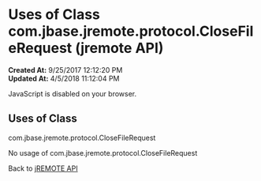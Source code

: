 # Uses of Class com.jbase.jremote.protocol.CloseFileRequest (jremote API)

**Created At:** 9/25/2017 12:12:20 PM  
**Updated At:** 4/5/2018 11:12:04 PM  

<script type="text/javascript"><!--
    try {
        if (location.href.indexOf('is-external=true') == -1) {
            parent.document.title="Uses of Class com.jbase.jremote.protocol.CloseFileRequest (jremote   API)";
        }
    }
    catch(err) {
    }
//--></script><noscript><div>JavaScript is disabled on your browser.</div></noscript><!-- ========= START OF TOP NAVBAR ======= -->
<!--   -->

<script type="text/javascript"><!--
  allClassesLink = document.getElementById("allclasses_navbar_top");
  if(window==top) {
    allClassesLink.style.display = "block";
  }
  else {
    allClassesLink.style.display = "none";
  }
  //--></script>
<!--   -->
<!-- ========= END OF TOP NAVBAR ========= -->
## Uses of Class
com.jbase.jremote.protocol.CloseFileRequest

No usage of com.jbase.jremote.protocol.CloseFileRequest
<!-- ======= START OF BOTTOM NAVBAR ====== -->
<!--   -->


Back to [jREMOTE API](com_jbase_jremote_package-summary)
